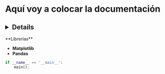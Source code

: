 # Aquí voy a colocar la documentación

## <details>
  <summary>**Librerías**</summary>

  - **Matplotlib**
  - **Pandas**

</details>

```python
if __name__ == '__main__':
    main(); 
```